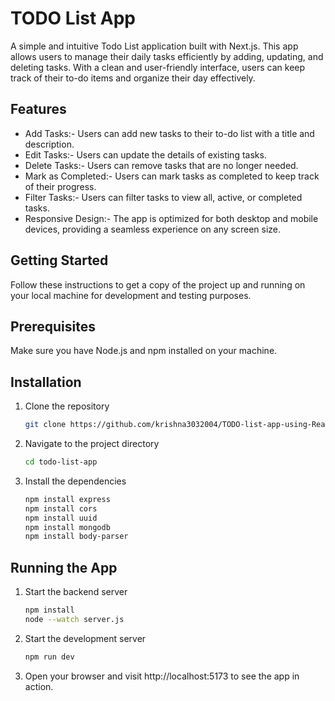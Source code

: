 # TODO List App
A simple and intuitive Todo List application built with Next.js. This app allows users to manage their daily tasks efficiently by adding, updating, and deleting tasks. With a clean and user-friendly interface, users can keep track of their to-do items and organize their day effectively.


## Features

- Add Tasks:-  Users can add new tasks to their to-do list with a title and description.
- Edit Tasks:-  Users can update the details of existing tasks.
- Delete Tasks:-  Users can remove tasks that are no longer needed.
- Mark as Completed:-  Users can mark tasks as completed to keep track of their progress.
- Filter Tasks:-  Users can filter tasks to view all, active, or completed tasks.
- Responsive Design:-  The app is optimized for both desktop and mobile devices, providing a seamless experience on any screen size.

## Getting Started

Follow these instructions to get a copy of the project up and running on your local machine for development and testing purposes.

## Prerequisites

Make sure you have Node.js and npm installed on your machine.

## Installation

1. Clone the repository
   ```sh
   git clone https://github.com/krishna3032004/TODO-list-app-using-React-Mongodb.git
   ```
2. Navigate to the project directory
   ```sh
   cd todo-list-app
   ```
3. Install the dependencies
   ```sh
   npm install express
   npm install cors
   npm install uuid
   npm install mongodb
   npm install body-parser
   ```

## Running the App

1. Start the backend server
   ```sh
   npm install
   node --watch server.js
   ```
2. Start the development server
   ```sh
   npm run dev
   ```
3. Open your browser and visit http://localhost:5173 to see the app in action.


